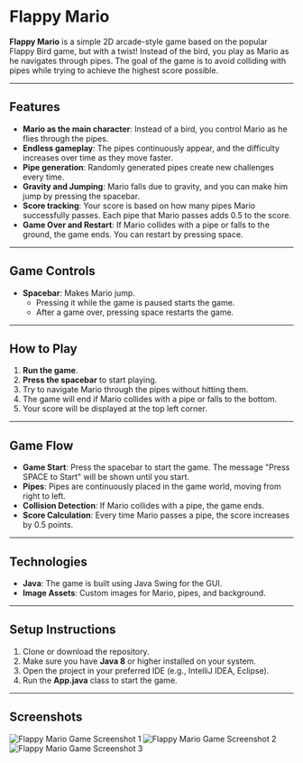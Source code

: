 # Flappy Mario

**Flappy Mario** is a simple 2D arcade-style game based on the popular Flappy Bird game, but with a twist! Instead of the bird, you play as Mario as he navigates through pipes. The goal of the game is to avoid colliding with pipes while trying to achieve the highest score possible.

---

## Features

- **Mario as the main character**: Instead of a bird, you control Mario as he flies through the pipes.
- **Endless gameplay**: The pipes continuously appear, and the difficulty increases over time as they move faster.
- **Pipe generation**: Randomly generated pipes create new challenges every time.
- **Gravity and Jumping**: Mario falls due to gravity, and you can make him jump by pressing the spacebar.
- **Score tracking**: Your score is based on how many pipes Mario successfully passes. Each pipe that Mario passes adds 0.5 to the score.
- **Game Over and Restart**: If Mario collides with a pipe or falls to the ground, the game ends. You can restart by pressing space.

---

## Game Controls

- **Spacebar**: Makes Mario jump.
    - Pressing it while the game is paused starts the game.
    - After a game over, pressing space restarts the game.

---

## How to Play

1. **Run the game**.
2. **Press the spacebar** to start playing.
3. Try to navigate Mario through the pipes without hitting them.
4. The game will end if Mario collides with a pipe or falls to the bottom.
5. Your score will be displayed at the top left corner.

---

## Game Flow

- **Game Start**: Press the spacebar to start the game. The message "Press SPACE to Start" will be shown until you start.
- **Pipes**: Pipes are continuously placed in the game world, moving from right to left.
- **Collision Detection**: If Mario collides with a pipe, the game ends.
- **Score Calculation**: Every time Mario passes a pipe, the score increases by 0.5 points.

---

## Technologies

- **Java**: The game is built using Java Swing for the GUI.
- **Image Assets**: Custom images for Mario, pipes, and background.

---

## Setup Instructions

1. Clone or download the repository.
2. Make sure you have **Java 8** or higher installed on your system.
3. Open the project in your preferred IDE (e.g., IntelliJ IDEA, Eclipse).
4. Run the **App.java** class to start the game.

---

## Screenshots

![Flappy Mario Game Screenshot 1](https://github.com/user-attachments/assets/5ae1e307-6f53-4dca-a029-ccc37fd11d6c)
![Flappy Mario Game Screenshot 2](https://github.com/user-attachments/assets/8c3bcbdd-fe2b-474e-9345-07ef22578e43)
![Flappy Mario Game Screenshot 3](https://github.com/user-attachments/assets/81a978c3-aefc-4057-a5bb-3d2c25760c54)

